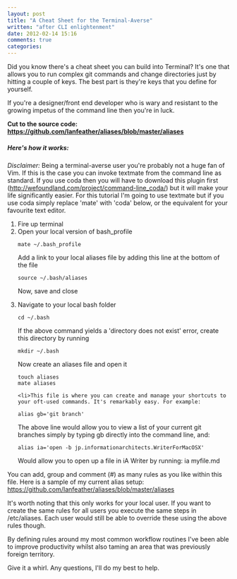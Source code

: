 ```yaml
---
layout: post
title: "A Cheat Sheet for the Terminal-Averse"
written: "after CLI enlightenment"
date: 2012-02-14 15:16
comments: true
categories: 
---
```


Did you know there's a cheat sheet you can build into Terminal? It's one that allows you to run complex git commands and change directories just by hitting a couple of keys. The best part is they're keys that you define for yourself.

If you're a designer/front end developer who is wary and resistant to the growing impetus of the command line then you're in luck.

<strong>Cut to the source code: <a class="h6" href="https://github.com/Ianfeather/aliases/blob/master/aliases">https://github.com/Ianfeather/aliases/blob/master/aliases</a></strong>
<h5>Here's how it works:</h5>
<em>Disclaimer: </em>Being a terminal-averse user you're probably not a huge fan of Vim. If this is the case you can invoke textmate from the command line as standard. If you use coda then you will have to download this plugin first (<a href="http://wefoundland.com/project/command-line_coda/">http://wefoundland.com/project/command-line_coda/</a>) but it will make your life significantly easier. For this tutorial I'm going to use textmate but if you use coda simply replace 'mate' with 'coda' below, or the equivalent for your favourite text editor.
<ol>
	<li>Fire up terminal</li>
	<li>Open your local version of bash_profile

<pre><code>mate ~/.bash_profile</code></pre>

Add a link to your local aliases file by adding this line at the bottom of the file

<pre><code>source ~/.bash/aliases</code></pre>

Now, save and close</li>
	<li>Navigate to your local bash folder

<pre><code>cd ~/.bash</code></pre>

If the above command yields a 'directory does not exist' error, create this directory by running

<pre><code>mkdir ~/.bash</code></pre>

Now create an aliases file and open it

<pre><code>touch aliases
mate aliases</code></pre></li>
	<li>This file is where you can create and manage your shortcuts to your oft-used commands. It's remarkably easy. For example:

<pre><code>alias gb='git branch'</code></pre>

The above line would allow you to view a list of your current git branches simply by typing gb directly into the command line, and:

<pre><code>alias ia='open -b jp.informationarchitects.WriterForMacOSX'</code></pre>

Would allow you to open up a file in iA Writer by running: ia myfile.md</li>
</ol>
You can add, group and comment (#) as many rules as you like within this file. Here is a sample of my current alias setup: <a href="https://github.com/Ianfeather/aliases/blob/master/aliases">https://github.com/Ianfeather/aliases/blob/master/aliases</a>

It's worth noting that this only works for your local user. If you want to create the same rules for all users you execute the same steps in /etc/aliases. Each user would still be able to override these using the above rules though.

By defining rules around my most common workflow routines I've been able to improve productivity whilst also taming an area that was previously foreign territory.

Give it a whirl. Any questions, I'll do my best to help.